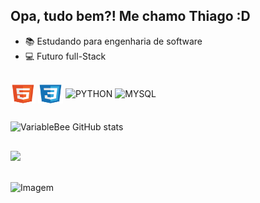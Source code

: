 ## Opa, tudo bem?! Me chamo Thiago :D

- 📚 Estudando para engenharia de software
- 💻 Futuro full-Stack

<div style="display: inline_block"><br>
  <img align="center" alt="HTML" height="30" width="40" src="https://raw.githubusercontent.com/devicons/devicon/master/icons/html5/html5-original.svg">
  <img align="center" alt="CSS" height="30" width="40" src="https://raw.githubusercontent.com/devicons/devicon/master/icons/css3/css3-original.svg">
  <img align="center" alt="PYTHON" height="30" width="30" src="https://github.com/mrtaki67/mrtaki67/assets/140362777/a5358971-ff2b-4e7e-ba7e-724b8b60e47e">
  <img align="center" alt="MYSQL" height="30" width="30" margin="10" src="https://github.com/mrtaki67/mrtaki67/assets/140362777/f485ef95-ad51-459f-94fa-c4b9d0189135">
</div>

##

![VariableBee GitHub stats](https://github-readme-stats.vercel.app/api?username=mrtaki67&show_icons=true&theme=gotham)

##

<div> 
  <a href = "mailto:castrothiago6167@gmail.com"><img src="https://img.shields.io/badge/-Gmail-%23333?style=for-the-badge&logo=gmail&logoColor=white" target="_blank"></a>
</div>

##

<p align="left">
  <img align="center" src="https://github.com/mrtaki67/mrtaki67/assets/140362777/cc481d64-6089-42ee-9023-069465c4844f" alt="Imagem">
</p>

##


